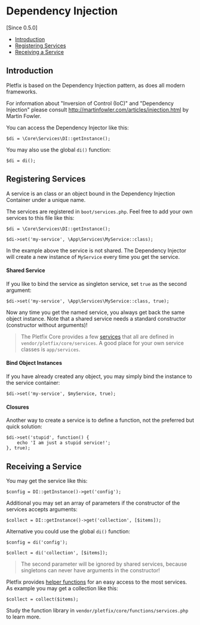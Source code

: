 # Dependency Injection

[Since 0.5.0]

- [Introduction](#introduction)
- [Registering Services](#registering)
- [Receiving a Service](#receiving)

<a name="introduction"></a>
## Introduction

Pletfix is based on the Dependency Injection pattern, as does all modern frameworks.

For information about "Inversion of Control (IoC)" and "Dependency Injection" please consult 
<http://martinfowler.com/articles/injection.html> by Martin Fowler.

You can access the Dependency Injector like this:

    $di = \Core\Services\DI::getInstance();
    
You may also use the global `di()` function:
      
    $di = di();      


<a name="registering"></a>
## Registering Services

A service is an class or an object bound in the Dependency Injection Container under a unique name. 

The services are registered in `boot/services.php`. Feel free to add your own services to this file 
like this:

    $di = \Core\Services\DI::getInstance();
    
    $di->set('my-service', \App\Services\MyService::class);
    
In the example above the service is not shared. The Dependency Injector will create a new instance of `MyService` every 
time you get the service. 

#### Shared Service
 
If you like to bind the service as singleton service, set `true` as the second argument:
  
    $di->set('my-service', \App\Services\MyService::class, true);

Now any time you get the named service, you always get back the same object instance.
Note that a shared service needs a standard constructor (constructor without arguments)!

> The Pletfix Core provides a few [services](helpers) that all are defined in `vendor/pletfix/core/services`.
> A good place for your own service classes is `app/services`.  

#### Bind Object Instances

If you have already created any object, you may simply bind the instance to the service container:

    $di->set('my-service', $myService, true);

#### Closures

Another way to create a service is to define a function, not the preferred but quick solution:

    $di->set('stupid', function() {
        echo 'I am just a stupid service!';
    }, true);


<a name="receiving"></a>
## Receiving a Service
 
You may get the service like this:
 
    $config = DI::getInstance()->get('config');
    
Additional you may set an array of parameters if the constructor of the services accepts arguments:
    
    $collect = DI::getInstance()->get('collection', [$items]);

Alternative you could use the global `di()` function:

    $config = di('config');
    
    $collect = di('collection', [$items]);
    
> The second parameter will be ignored by shared services, because singletons can never have arguments in the constructor!    
    
Pletfix provides [helper functions](helpers) for an easy access to the most services. 
As example you may get a collection like this:

    $collect = collect($items);
    
Study the function library in `vendor/pletfix/core/functions/services.php` to learn more.    
    
